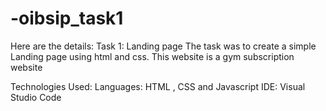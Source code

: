 # -oibsip_task1

Here are the details:
Task 1: Landing page
The task was to create a simple Landing page using html and css.
This website is a gym subscription website


Technologies Used:
Languages: HTML , CSS and Javascript
IDE: Visual Studio Code
